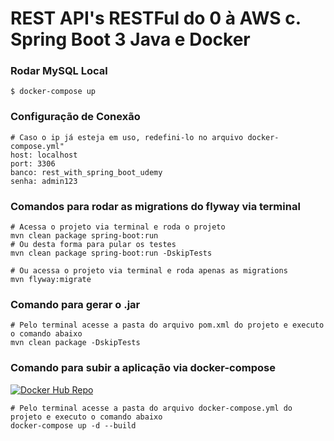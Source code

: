 # REST API's RESTFul do 0 à AWS c. Spring Boot 3 Java e Docker
### Rodar MySQL Local
    $ docker-compose up
### Configuração de Conexão
    
    # Caso o ip já esteja em uso, redefini-lo no arquivo docker-compose.yml"
    host: localhost
    port: 3306
    banco: rest_with_spring_boot_udemy
    senha: admin123

### Comandos para rodar as migrations do flyway via terminal

    # Acessa o projeto via terminal e roda o projeto
    mvn clean package spring-boot:run
    # Ou desta forma para pular os testes
    mvn clean package spring-boot:run -DskipTests

    # Ou acessa o projeto via terminal e roda apenas as migrations
    mvn flyway:migrate

### Comando para gerar o .jar
    # Pelo terminal acesse a pasta do arquivo pom.xml do projeto e executo o comando abaixo
    mvn clean package -DskipTests

### Comando para subir a aplicação via docker-compose
[![Docker Hub Repo](https://img.shields.io/docker/pulls/jefersont/rest-with-spring-boot-erudio.svg)](https://hub.docker.com/repository/docker/jefersont/rest-with-spring-boot-erudio)
    
    # Pelo terminal acesse a pasta do arquivo docker-compose.yml do projeto e executo o comando abaixo
    docker-compose up -d --build

    